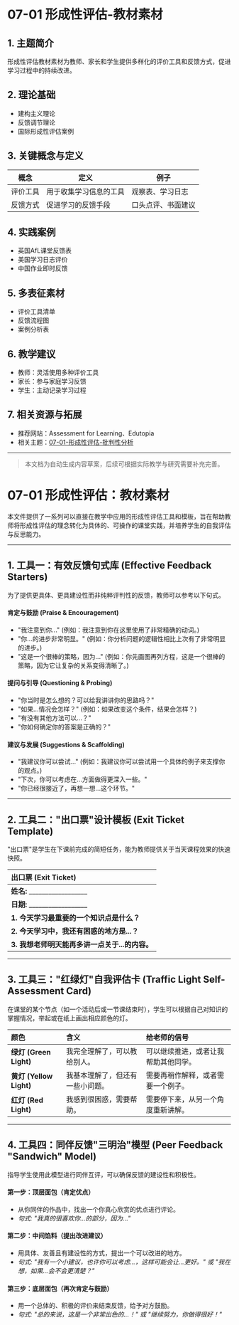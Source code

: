 # 07-01 形成性评估-教材素材

## 1. 主题简介
形成性评估教材素材为教师、家长和学生提供多样化的评价工具和反馈方式，促进学习过程中的持续改进。

## 2. 理论基础
- 建构主义理论
- 反馈调节理论
- 国际形成性评估案例

## 3. 关键概念与定义
| 概念 | 定义 | 例子 |
|------|------|------|
| 评价工具 | 用于收集学习信息的工具 | 观察表、学习日志 |
| 反馈方式 | 促进学习的反馈手段 | 口头点评、书面建议 |

## 4. 实践案例
- 英国AfL课堂反馈表
- 美国学习日志评价
- 中国作业即时反馈

## 5. 多表征素材
- 评价工具清单
- 反馈流程图
- 案例分析表

## 6. 教学建议
- 教师：灵活使用多种评价工具
- 家长：参与家庭学习反馈
- 学生：主动记录学习过程

## 7. 相关资源与拓展
- 推荐网站：Assessment for Learning、Edutopia
- 相关主题：[07-01-形成性评估-批判性分析](./07-01-形成性评估-批判性分析.md)

---

> 本文档为自动生成内容草案，后续可根据实际教学与研究需要补充完善。

# 07-01 形成性评估：教材素材

本文件提供了一系列可以直接在教学中应用的形成性评估工具和模板，旨在帮助教师将形成性评估的理念转化为具体的、可操作的课堂实践，并培养学生的自我评估与反思能力。

---

## 1. 工具一：有效反馈句式库 (Effective Feedback Starters)

为了提供更具体、更具建设性而非纯粹评判性的反馈，教师可以参考以下句式。

#### 肯定与鼓励 (Praise & Encouragement)

- "我注意到你..." (例如：我注意到你在这里使用了非常精确的动词。)
- "你...的进步非常明显。" (例如：你分析问题的逻辑性相比上次有了非常明显的进步。)
- "这是一个很棒的策略，因为..." (例如：你先画图再列方程，这是一个很棒的策略，因为它让复杂的关系变得清晰了。)

#### 提问与引导 (Questioning & Probing)

- "你当时是怎么想的？可以给我讲讲你的思路吗？"
- "如果...情况会怎样？" (例如：如果改变这个条件，结果会怎样？)
- "有没有其他方法可以...？"
- "你如何确定你的答案是正确的？"

#### 建议与发展 (Suggestions & Scaffolding)

- "我建议你可以尝试..." (例如：我建议你可以尝试用一个具体的例子来支撑你的观点。)
- "下次，你可以考虑在...方面做得更深入一些。"
- "你已经很接近了，再想一想...这个环节。"

---

## 2. 工具二："出口票"设计模板 (Exit Ticket Template)

"出口票"是学生在下课前完成的简短任务，能为教师提供关于当天课程效果的快速快照。

| **出口票 (Exit Ticket)** |
| :--- |
| **姓名:** __________________ |
| **日期:** __________________ |
| **1. 今天学习最重要的一个知识点是什么？** |
| **2. 今天学习中，我还有困惑的地方是...？** |
| **3. 我想老师明天能再多讲一点关于...的内容。** |

---

## 3. 工具三："红绿灯"自我评估卡 (Traffic Light Self-Assessment Card)

在课堂的某个节点（如一个活动后或一节课结束时），学生可以根据自己对知识的掌握情况，举起或在纸上画出相应颜色的灯。

| 颜色 | 含义 | 给老师的信号 |
| :--- | :--- | :--- |
| **绿灯 (Green Light)** | 我完全理解了，可以教给别人。 | 可以继续推进，或者让我帮助其他同学。 |
| **黄灯 (Yellow Light)**| 我基本理解了，但还有一些小问题。 | 需要再稍作解释，或者需要一个例子。 |
| **红灯 (Red Light)** | 我感到很困惑，需要帮助。 | 需要停下来，从另一个角度重新讲解。 |

---

## 4. 工具四：同伴反馈"三明治"模型 (Peer Feedback "Sandwich" Model)

指导学生使用此模型进行同伴互评，可以确保反馈的建设性和积极性。

#### **第一步：顶层面包（肯定优点）**

- 从你同伴的作品中，找出一个你真心欣赏的优点进行评论。
- *句式: "我真的很喜欢你...的部分，因为..."*

#### **第二步：中间馅料（提出改进建议）**

- 用具体、友善且有建设性的方式，提出一个可以改进的地方。
- *句式: "我有一个小建议，也许你可以考虑...，这样可能会让...更好。" 或 "我在想，如果...会不会更清楚？"*

#### **第三步：底层面包（再次肯定与鼓励）**

- 用一个总体的、积极的评价来结束反馈，给予对方鼓励。
- *句式: "总的来说，这是一个非常出色的...！" 或 "继续努力，你做得很好！"*
